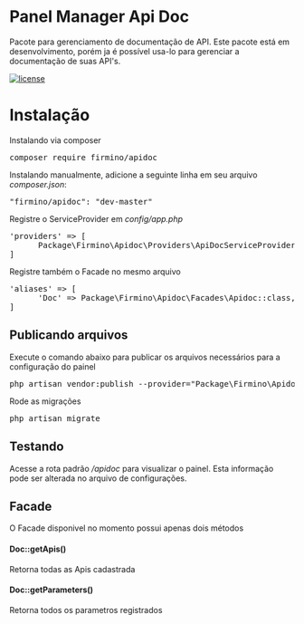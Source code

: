 # Panel Manager Api Doc
Pacote para gerenciamento de documentação de API.
Este pacote está em desenvolvimento, porém ja é possível usa-lo para gerenciar a documentação de suas API's.

[![license](https://img.shields.io/github/license/mashape/apistatus.svg)]()

# Instalação

Instalando via composer

<pre>composer require firmino/apidoc</pre>

Instalando manualmente, adicione a seguinte linha em seu arquivo <i>composer.json</i>:

<pre>"firmino/apidoc": "dev-master"</pre>

Registre o ServiceProvider em <i>config/app.php</i> 

<pre>
'providers' => [
      Package\Firmino\Apidoc\Providers\ApiDocServiceProvider::class,
]
</pre>

Registre também o Facade no mesmo arquivo 

<pre>
'aliases' => [
      'Doc' => Package\Firmino\Apidoc\Facades\Apidoc::class,
]
</pre>

## Publicando arquivos

Execute o comando abaixo para publicar os arquivos necessários para a configuração do painel

<pre>php artisan vendor:publish --provider="Package\Firmino\Apidoc\Providers\ApiDocServiceProvider"</pre>

Rode as migrações 

<pre>php artisan migrate</pre>

## Testando

Acesse a rota padrão <i>/apidoc</i> para visualizar o painel. Esta informação pode ser alterada no arquivo de configurações.

## Facade

O Facade disponivel no momento possui apenas dois métodos

#### Doc::getApis()
Retorna todas as Apis cadastrada

#### Doc::getParameters()
Retorna todos os parametros registrados





